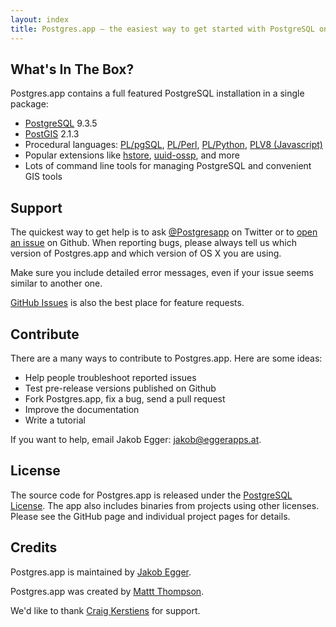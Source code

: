 ```yaml
---
layout: index
title: Postgres.app – the easiest way to get started with PostgreSQL on the Mac
---
```


What's In The Box?
------------------

Postgres.app contains a full featured PostgreSQL installation in a single package:

- [PostgreSQL](http://www.postgresql.org) 9.3.5
- [PostGIS](http://postgis.net) 2.1.3
- Procedural languages: [PL/pgSQL](http://www.postgresql.org/docs/9.3/static/plpgsql.html), [PL/Perl](http://www.postgresql.org/docs/9.3/static/plperl.html), [PL/Python](http://www.postgresql.org/docs/9.3/static/plpython.html), [PLV8 (Javascript)](https://code.google.com/p/plv8js/wiki/PLV8)
- Popular extensions like [hstore](http://www.postgresql.org/docs/9.3/static/hstore.html), [uuid-ossp](http://www.postgresql.org/docs/devel/static/uuid-ossp.html), and more
- Lots of command line tools for managing PostgreSQL and convenient GIS tools

Support
-------

The quickest way to get help is to ask [@Postgresapp](https://twitter.com/Postgresapp) on Twitter or to [open an issue](https://github.com/postgresapp/postgresapp/issues) on Github.
When reporting bugs, please always tell us which version of Postgres.app and which version of OS X you are using.

Make sure you include detailed error messages, even if your issue seems similar to another one.

[GitHub Issues](https://github.com/postgresapp/postgresapp/issues) is also the best place for feature requests.

Contribute
----------

There are a many ways to contribute to Postgres.app. Here are some ideas:

- Help people troubleshoot reported issues
- Test pre-release versions published on Github
- Fork Postgres.app, fix a bug, send a pull request
- Improve the documentation
- Write a tutorial

If you want to help, email Jakob Egger: [jakob@eggerapps.at](mailto:jakob@eggerapps.at).

License
-------

The source code for Postgres.app is released under the [PostgreSQL License](http://www.postgresql.org/about/licence/).
The app also includes binaries from projects using other licenses.
Please see the GitHub page and individual project pages for details.

Credits
-------

Postgres.app is maintained by [Jakob Egger](https://github.com/jakob).

Postgres.app was created by [Mattt Thompson](https://github.com/mattt).

We'd like to thank [Craig Kerstiens](https://github.com/craigkerstiens) for support.
